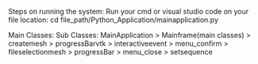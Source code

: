 Steps on running the system:
Run your cmd or visual studio code on your file location:
cd file_path/Python_Application/mainapplication.py

Main Classes:                               Sub Classes: 
MainApplication > Mainframe(main classes) > createmesh > progressBarvtk > interactiveevent
                                          > menu_confirm
                                          > fileselectionmesh > progressBar
                                          > menu_close
                                          > setsequence

